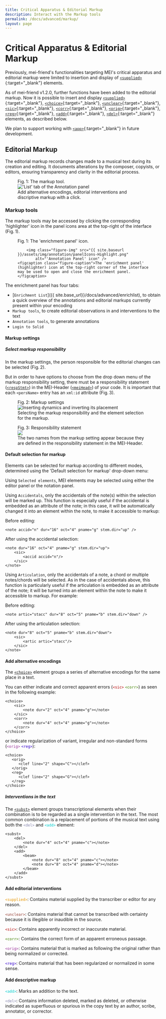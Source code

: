 ```yaml
---
title: Critical Apparatus & Editorial Markup
description: Interact with the Markup tools 
permalink: /docs/advanced/markup/
layout: page
---
```

# Critical Apparatus & Editorial Markup 
Previously, mei-friend's functionalities targeting MEI's critical apparatus and editorial markup were limited to insertion and display of [`<supplied>`](https://music-encoding.org/guidelines/v5/elements/supplied.html){:target="_blank"} elements.

As of mei-friend v1.2.0, further functions have been added to the editorial markup. Now it is possible to insert and display [`<supplied>`](https://music-encoding.org/guidelines/v5/elements/supplied.html){:target="_blank"}, [`<choice>`](https://music-encoding.org/guidelines/v5/elements/choice.html){:target="_blank"}, [`<unclear>`](https://music-encoding.org/guidelines/v5/elements/unclear.html){:target="_blank"}, [`<sic>`](https://music-encoding.org/guidelines/v5/elements/sic.html){:target="_blank"}, [`<corr>`](https://music-encoding.org/guidelines/v5/elements/corr.html){:target="_blank"}, [`<orig>`](https://music-encoding.org/guidelines/v5/elements/orig.html){:target="_blank"}, [`<reg>`](https://music-encoding.org/guidelines/v5/elements/reg.html){:target="_blank"}, [`<add>`](https://music-encoding.org/guidelines/v5/elements/add.html){:target="_blank"}, [`<del>`](https://music-encoding.org/guidelines/v5/elements/del.html){:target="_blank"} elements, as described below. 

We plan to support working with [`<app>`](https://music-encoding.org/guidelines/v5/elements/app.html){:target="_blank"} in future development. 

## Editorial Markup

The editorial markup records changes made to a musical text during its creation and editing. It documents alterations by the composer, copyists, or editors, ensuring transparency and clarity in the editorial process.

<figure class="figure">
    <div class="figure-title">Fig.&thinsp;1: The markup tool.</div>
        <img class="figure-img" src="{{ site.baseurl }}/assets/img/markup/markup_example.gif" 
            alt="'List' tab of the Annotation panel"/>
    <figcaption class="figure-caption">Add alternative encodings, editorial interventions and discriptive markup with a click.</figcaption>
</figure>

### Markup tools
The markup tools may be accessed by clicking the corresponding 'highlighter' icon in the panel icons area at the top-right of the interface (Fig.&thinsp;1).

<figure class="halfwidth">
    <div class="figure-title">Fig.&thinsp;1: The 'enrichment panel' icon.</div>
    
        <img class="figure-img" src="{{ site.baseurl }}/assets/img/annotation/panelIcons-Highlight.png" 
            alt="'Annotation Panel' icon" />
    <figcaption class="figure-caption">The 'enrichment panel' (highlighter) icon at the top-right corner of the interface may be used to open and close the enrichment panel. </figcaption>
</figure>

The enrichment panel has four tabs:

* [`Enrichment List`]({{ site.base_url}}/docs/advanced/enrichlist), to obtain a quick overview of the annotations and editorial markups currently present within your encoding
* `Markup tools`, to create editorial observations in and interventions to the text
* `Annotation tools`, to generate annotations
* `Login to Solid`

#### Markup settings

##### Select markup responsibility

In the markup settings, the person responsible for the editorial changes can be selected (Fig.&thinsp;2).

But in order to have options to choose from the drop down menu of the markup responsibility setting, there must be a responsibility statement (<a href="https://music-encoding.org/guidelines/v5/elements/respStmt.html">`<respStmt>`</a>) in the MEI-Header (<a href="https://music-encoding.org/guidelines/v5/elements/meiHead.html">`<meiHead>`</a>) of your code. It is important that each `<persName>` entry has an `xml:id` attribute (Fig.&thinsp;3).


<figure class="halfwidth">
    <div class="figure-title">Fig.&thinsp;2: Markup settings</div>
        <img class="figure-img" src="{{ site.baseurl }}/assets/img/markup/selecting_resp.gif" 
            alt="Inserting dynamics and inverting its placement" />
    <figcaption class="figure-caption">Selecting the markup responsibility and the element selection for the markup.</figcaption>
</figure>

<figure class="figure">
    <div class="figure-title">Fig.&thinsp;3: Responsibility statement</div>
        <img class="figure-img" src="{{ site.baseurl }}/assets/img/markup/respStmt.png"/>
    <figcaption class="figure-caption">The two names from the markup setting appear because they are defined in the responsibility statement in the MEI-Header.</figcaption>
</figure>

#### Default selection for markup

Elements can be selected for markup according to different modes, determined using the 'Default selection for markup' drop-down menu: 

Using `Selected elements`, MEI elements may be selected using either the editor panel or the notation panel. 

Using `Accidentals`, only the accidentals of the note(s) within the selection will be marked up. This function is especially useful if the accidental is embedded as an attribute of the note; in this case, it will be automatically changed it into an element within the note, to make it accessible to markup:

Before editing:
```
<note accid="n" dur="16" oct="4" pname="g" stem.dir="up" />
```

After using the accidental selection:
```
<note dur="16" oct="4" pname="g" stem.dir="up">
	<sic>
		<accid accid="n"/>
	</sic>
</note>
```

Using `Articulation`, only the accidentals of a note, a chord or multiple notes/chords will be selected. As in the case of accidentals above, this function is particularly useful if the articulation is embedded as an attribute of the note; it will be turned into an element within the note to make it accessible to markup. For example:

Before editing:
```
<note artic="stacc" dur="8" oct="5" pname="b" stem.dir="down" />
```

After using the articulation selection:
```
<note dur="8" oct="5" pname="b" stem.dir="down">
	<sic>
		<artic artic="stacc"/>
	</sic>
</note>
```

#### Add alternative encodings

The <a href="https://music-encoding.org/guidelines/v5/elements/choice.html">`<choice>`</a> element groups a series of alternative encodings for the same place in a text. 

You can either indicate and correct apparent errors (<span style="color:#b30000">`<sic>`</span> <span style="color:#408000">`<corr>`</span>) as seen in the following example:


```
<choice>
	<sic>
		<note dur="2" oct="4" pname="g"></note>
	</sic>     
	<corr>
		<note dur="4" oct="4" pname="g"></note>
	</corr>
</choice>
```

or indicate regularization of variant, irregular and non-standard forms (<span style="color:#993399">`<orig>`</span> <span style="color:#3300cc">`<reg>`</span>):

```
<choice>
   <orig>
      <clef line="2" shape="C"></clef>
   </orig>
   <reg>
      <clef line="2" shape="G"></clef>
   </reg>
</choice>
```
##### Interventions in the text

The <a href="https://music-encoding.org/guidelines/v5/elements/subst.html">`<subst>`</a> element groups transcriptional elements when their combination is to be regarded as a single intervention in the text. 
The most common combination is a replacement of portions of the musical text using both the <span style="color:#8585ad">`<del>`</span> and <span style="color:#00cccc">`<add>`</span> element:

```
<subst>
    <del>
    	<note dur="4" oct="4" pname="c"></note>
    </del>
    <add>
    	<beam>
            <note dur="8" oct="4" pname="c"></note>
            <note dur="8" oct="4" pname="d"></note>
    	</beam>
    </add>
</subst>
```

#### Add editorial interventions

<span style="color:#e69500">`<supplied>`</span>: Contains material supplied by the transcriber or editor for any reason.

<span style="color:#964036">`<unclear>`</span>: Contains material that cannot be transcribed with certainty because it is illegible or inaudible in the source.

<span style="color:#b30000">`<sic>`</span>: Contains apparently incorrect or inaccurate material.

<span style="color:#408000">`<corr>`</span>: Contains  the correct form of an apparent erroneous passage.

<span style="color:#993399">`<orig>`</span>: Contains material that is marked as following the original rather than being normalized or corrected.

<span style="color:#3300cc">`<reg>`</span>: Contains material that has been regularized or normalized in some sense.

#### Add descriptive markup

<span style="color:#00cccc">`<add>`</span>: Marks an addition to the text.

<span style="color:#8585ad">`<del>`</span>: Contains information deleted, marked as deleted, or otherwise indicated as superfluous or spurious in the copy text by an author, scribe, annotator, or corrector.


